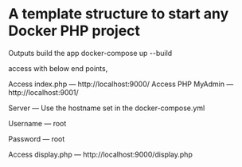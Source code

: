 # A template structure to start any Docker PHP project

Outputs
build the app docker-compose up --build

access with below end points,

Access index.php — http://localhost:9000/
Access PHP MyAdmin — http://localhost:9001/


Server — Use the hostname set in the docker-compose.yml

Username — root

Password — root

Access display.php — http://localhost:9000/display.php
